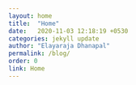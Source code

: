 ```yaml
---
layout: home
title:  "Home"
date:   2020-11-03 12:18:19 +0530
categories: jekyll update
author: "Elayaraja Dhanapal"
permalink: /blog/
order: 0
link: Home
---
```

